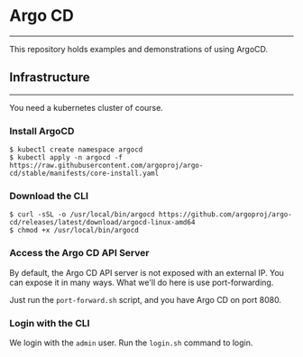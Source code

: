 # Argo CD
---

This repository holds examples and demonstrations of using ArgoCD.

## Infrastructure
---
You need a kubernetes cluster of course.

### Install ArgoCD
```
$ kubectl create namespace argocd
$ kubectl apply -n argocd -f https://raw.githubusercontent.com/argoproj/argo-cd/stable/manifests/core-install.yaml
```

### Download the CLI
```
$ curl -sSL -o /usr/local/bin/argocd https://github.com/argoproj/argo-cd/releases/latest/download/argocd-linux-amd64
$ chmod +x /usr/local/bin/argocd
```

### Access the Argo CD API Server
By default, the Argo CD API server is not exposed with an external IP.
You can expose it in many ways. What we'll do here is use port-forwarding.

Just run the `port-forward.sh` script, and you have Argo CD on port 8080.

### Login with the CLI
We login with the `admin` user. Run the `login.sh` command to login.


